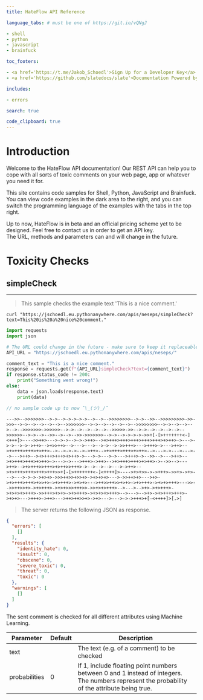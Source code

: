 ```yaml
---
title: HateFlow API Reference

language_tabs: # must be one of https://git.io/vQNgJ

- shell
- python
- javascript
- brainfuck

toc_footers:

- <a href='https://t.me/Jakob_Schoedl'>Sign Up for a Developer Key</a>
- <a href='https://github.com/slatedocs/slate'>Documentation Powered by Slate</a>

includes:

- errors

search: true

code_clipboard: true
---
```


# Introduction

Welcome to the HateFlow API documentation! Our REST API can help you to cope with all sorts of toxic comments on your
web page, app or whatever you need it for.

This site contains code samples for Shell, Python, JavaScript and Brainfuck. You can view code examples in the dark area
to the right, and you can switch the programming language of the examples with the tabs in the top right.

<aside class="notice">Up to now, HateFlow is in beta and an official pricing scheme yet to be designed. Feel free
to contact us in order to get an API key. </aside>
<aside class="warning">The URL, methods and parameters can and will change in
the future. </aside>

# Toxicity Checks

## simpleCheck
****
> This sample checks the example text 'This is a nice comment.'

```shell
curl "https://jschoedl.eu.pythonanywhere.com/apis/neseps/simpleCheck?text=This%20is%20a%20nice%20comment."
```

```python
import requests
import json

# The URL could change in the future - make sure to keep it replaceable.
API_URL = "https://jschoedl.eu.pythonanywhere.com/apis/neseps/"

comment_text = "This is a nice comment."
response = requests.get(f"{API_URL}simpleCheck?text={comment_text}")
if response.status_code != 200:
    print("Something went wrong!")
else:
    data = json.loads(response.text)
    print(data)
```

```javascript
// no sample code up to now ¯\_(ツ)_/¯
```

```brainfuck
--->>-->>>>>>>-->->-->->->->->-->-->-->>>>>>>>-->->-->>-->>>>>>>>>->>->>>-->->-->-->-->-->-->>>>>>>-->->-->-->-->-->-->>>>>>>>-->->-->-->-->-->-->>>>>>>->>>>>>-->->-->-->-->-->-->>>>>->>-->->-->-->-->-->-->>>>>>-->->-->-->>-->-->-->>->>>>>>>-->->-->->->->->>+[-[>+++++++<-]<+++]>---->>++>--->->->-->->->++>-->+>+++>+++>+++>+++>+++>+>++>->--->->->-->->->++>-->+>>++>-->--->--->-->->-->->>+++>--->+++>->--->++>-->+>+++>+++>+>++>-->-->->->-->->++>-->+>+++>+++>+>++>-->--->->--->--->-->--->++>-->+>+++>+++>+>++>->--->->--->->--->+++>->-->>-->--->++>-->+>+++>+++>+>++>->--->->--->+++>->++>-->+>+++>+++>+>++>->-->>-->--->++>-->+>+++>>+++>+>++>>+++>->-->-->-->--->->++>-->+>+++>+++>+++>+++>>+[-[>+++++++<-]<++++]>---->+>+>>->->+++>->>+>->+>--->--->->->->+>+>->>>++>>+>>+>->+>+>+>--->->>++>+>--->+>->+>+++>+++>+>>+>->+>+++>->+>+>--->++>>++>>+>+>->+>+++>->+>+>+++>--->>-->>++>>+>->+>+++>->+>+>>>+++>>->>+>+>+++>-->--->-->+>->+>+++>->+>+>+>+++>->>+++>+>+>->+>+++>->+>+>+>+++>-->--->-->+>->+>+++>+++>->+>+>--->+++>->++>--->++>++>>+>->+>--->--->->->+++>+[-<++++]>[.>]
```

> The server returns the following JSON as response.

```json
{
  "errors": [
    []
  ],
  "results": {
    "identity_hate": 0,
    "insult": 0,
    "obscene": 0,
    "severe_toxic": 0,
    "threat": 0,
    "toxic": 0
  },
  "warnings": [
    []
  ]
}
```

The sent comment is checked for all different attributes using Machine Learning.

Parameter | Default | Description
--------- | ------- | -----------
text      |         | The text (e.g. of a comment) to be checked
probabilities | 0   | If 1, include floating point numbers between 0 and 1 instead of integers. The numbers represent the probability of the attribute being true.
